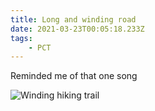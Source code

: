 ```yaml
---
title: Long and winding road
date: 2021-03-23T00:05:18.233Z
tags: 
    - PCT
---
```

Reminded me of that one song

![Winding hiking trail](/images/123bd5de-aeb7-4006-984f-ce8c372b011a.jpeg "Long and winding trail")